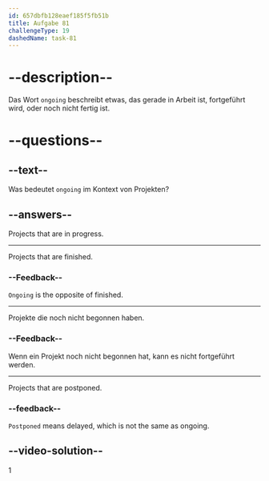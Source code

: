 ```yaml
---
id: 657dbfb128eaef185f5fb51b
title: Aufgabe 81
challengeType: 19
dashedName: task-81
---
```


# --description--

Das Wort `ongoing` beschreibt etwas, das gerade in Arbeit ist, fortgeführt wird, oder noch nicht fertig ist.

# --questions--

## --text--

Was bedeutet `ongoing` im Kontext von Projekten?

## --answers--

Projects that are in progress.

---

Projects that are finished.

### --Feedback--

`Ongoing` is the opposite of finished.

---

Projekte die noch nicht begonnen haben.

### --Feedback--

Wenn ein Projekt noch nicht begonnen hat, kann es nicht fortgeführt werden.

---

Projects that are postponed.

### --feedback--

`Postponed` means delayed, which is not the same as ongoing.

## --video-solution--

1

